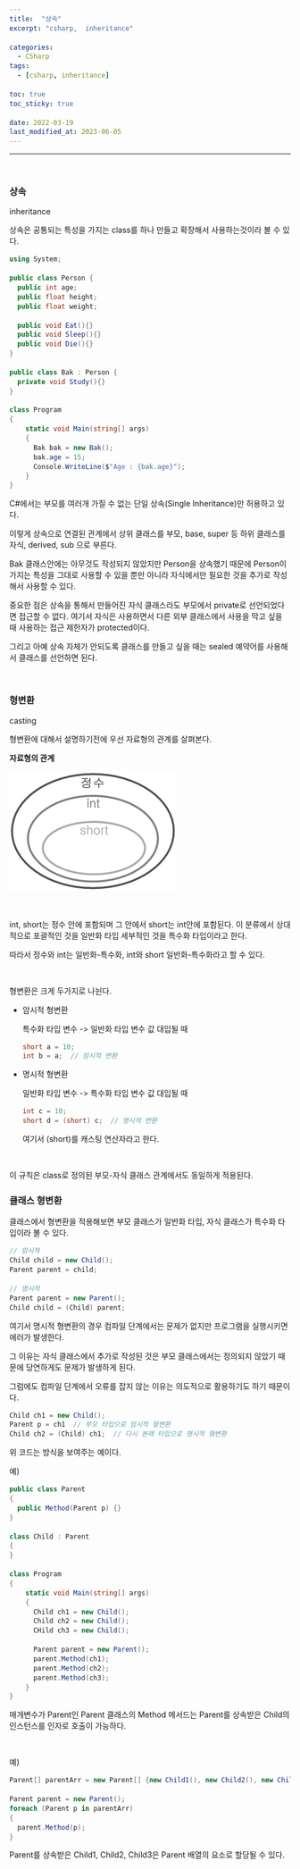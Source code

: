 ```yaml
---
title:  "상속"
excerpt: "csharp,  inheritance"

categories:
  - CSharp
tags:
  - [csharp, inheritance]

toc: true
toc_sticky: true
 
date: 2022-03-19 
last_modified_at: 2023-06-05
---
```


***

<br>

### 상속

inheritance

상속은 공통되는 특성을 가지는 class를 하나 만들고 확장해서 사용하는것이라 볼 수 있다.

```cs
using System;

public class Person {
  public int age;
  public float height;
  public float weight;

  public void Eat(){}
  public void Sleep(){}
  public void Die(){}
}

public class Bak : Person {
  private void Study(){}
}

class Program
{
    static void Main(string[] args)
    {
      Bak bak = new Bak();
      bak.age = 15;
      Console.WriteLine($"Age : {bak.age}");
    }
}
```

C#에서는 부모를 여러개 가질 수 없는 단일 상속(Single Inheritance)만 허용하고 있다.

이렇게 상속으로 연결된 관계에서 상위 클래스를 부모, base, super 등 하위 클래스를 자식, derived, sub 으로 부른다.

Bak 클래스안에는 아무것도 작성되지 않았지만 Person을 상속했기 때문에 Person이 가지는 특성을 그대로 사용할 수 있을 뿐만 아니라 자식에서만 필요한 것을 추가로 작성해서 사용할 수 있다.

중요한 점은 상속을 통해서 만들어진 자식 클래스라도 부모에서 private로 선언되었다면 접근할 수 없다. 여기서 자식은 사용하면서 다른 외부 클래스에서 사용을 막고 싶을 때 사용하는 접근 제한자가 protected이다.

그리고 아예 상속 자체가 안되도록 클래스를 만들고 싶을 때는 sealed 예약어를 사용해서 클래스를 선언하면 된다.

<br>

### 형변환

casting

형변환에 대해서 설명하기전에 우선 자료형의 관계를 살펴본다.  

**자료형의 관계**

![casting](/assets/images/posting/20220319/casting.png)

<br>

int, short는 정수 안에 포함되며 그 안에서 short는 int안에 포함된다. 이 분류에서 상대적으로 포괄적인 것을 일반화 타입 세부적인 것을 특수화 타입이라고 한다.

따라서 정수와 int는 일반화-특수화, int와 short 일반화-특수화라고 할 수 있다.

<br>

형변환은 크게 두가지로 나뉜다.

* 암시적 형변환 

  특수화 타입 변수 -> 일반화 타입 변수 값 대입될 때

  ```cs
  short a = 10;
  int b = a;  // 암시적 변환
  ```

* 명시적 형변환

  일반화 타입 변수 -> 특수화 타입 변수 값 대입될 때 

  ```cs
  int c = 10;
  short d = (short) c;  // 명시적 변환
  ```

  여기서 (short)를 캐스팅 연산자라고 한다.

<br>



이 규칙은 class로 정의된 부모-자식 클래스 관계에서도 동일하게 적용된다.

### 클래스 형변환

클래스에서 형변환을 적용해보면 부모 클래스가 일반화 타입, 자식 클래스가 특수화 타입이라 볼 수 있다.


```cs
// 암시적
Child child = new Child();
Parent parent = child;

// 명시적
Parent parent = new Parent();
Child child = (Child) parent;
```

여기서 명시적 형변환의 경우 컴파일 단계에서는 문제가 없지만 프로그램을 실행시키면 에러가 발생한다.

그 이유는 자식 클래스에서 추가로 작성된 것은 부모 클래스에서는 정의되지 않았기 때문에 당연하게도 문제가 발생하게 된다.  

그럼에도 컴파일 단계에서 오류를 잡지 않는 이유는 의도적으로 활용하기도 하기 때문이다.

```cs
Child ch1 = new Child();
Parent p = ch1  // 부모 타입으로 암시적 형변환
Child ch2 = (Child) ch1;  // 다시 본래 타입으로 명시적 형변환
```

위 코드는 방식을 보여주는 예이다.

예)

```cs
public class Parent
{
  public Method(Parent p) {}
}

class Child : Parent
{
}

class Program
{
    static void Main(string[] args)
    {
      Child ch1 = new Child();
      Child ch2 = new Child();
      CHild ch3 = new Child();
      
      Parent parent = new Parent();
      parent.Method(ch1);
      parent.Method(ch2);
      parent.Method(ch3);
    }
}
```

매개변수가 Parent인 Parent 클래스의 Method 메서드는 Parent를 상속받은 Child의 인스턴스를 인자로 호출이 가능하다.

<br>

예)

```cs
Parent[] parentArr = new Parent[] {new Child1(), new Child2(), new Child3()};

Parent parent = new Parent();
foreach (Parent p in parentArr)
{
  parent.Method(p);
}
```

Parent를 상속받은 Child1, Child2, Child3은 Parent 배열의 요소로 할당될 수 있다.